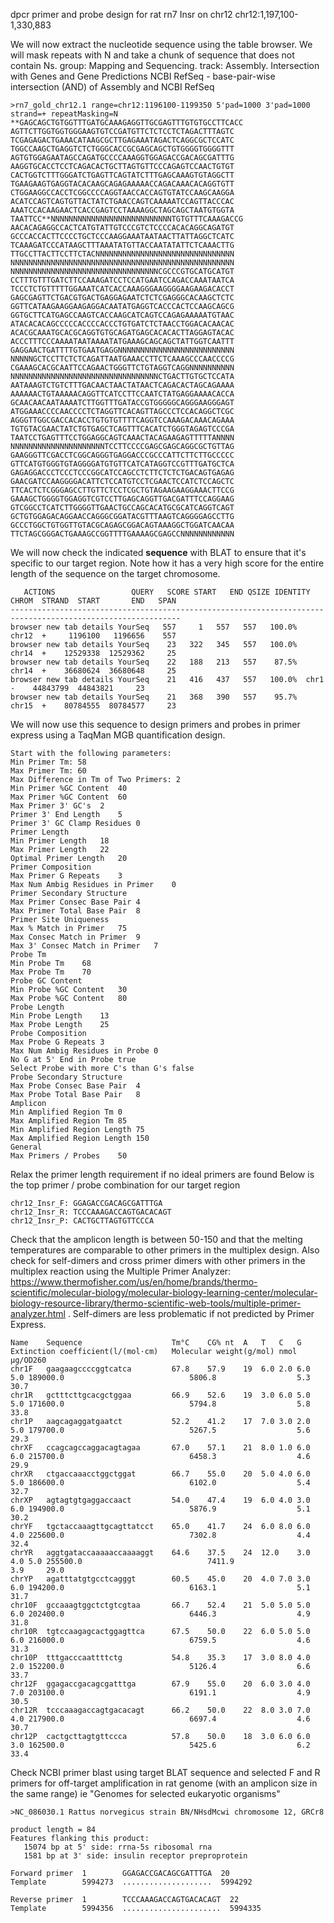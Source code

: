 dpcr primer and probe design for rat rn7 Insr on chr12
chr12:1,197,100-1,330,883

We will now extract the nucleotide sequence using the table browser. We will mask repeats with N and take a chunk of sequence that does not contain Ns. group: Mapping and Sequencing. track: Assembly. Intersection with Genes and Gene Predictions NCBI RefSeq - base-pair-wise intersection (AND) of Assembly and NCBI RefSeq
```
>rn7_gold_chr12.1 range=chr12:1196100-1199350 5'pad=1000 3'pad=1000 strand=+ repeatMasking=N
**GAGCAGCTGTGGTTTGATGCAAAGAGGTTGCGAGTTTGTGTGCCTTCACC
AGTTCTTGGTGGTGGGAAGTGTCCGATGTTCTCTCCTCTAGACTTTAGTC
TCGAGAGACTGAAACATAAGCGCTTGAGAAATAGACTCAGGCGCTCCATC
TGGCCAAGCTGAGGTCTCTGGGCACCGCGAGCAGCTGTGGGGTGGGGTTT
AGTGTGGAGAATAGCCAGATGCCCCAAAGGTGGAGACCGACAGCGATTTG
AAGGTGCACCTCCTCAGACACTGCTTAGTGTTCCCAGAGTCCAACTGTGT
CACTGGTCTTTGGGATCTGAGTTCAGTATCTTTGAGCAAAGTGTAGGCTT
TGAAGAAGTGAGGTACACAAGCAGAGAAAAACCAGACAAACACAGGTGTT
CTGGAAGGCCACCTCGGCCCCAGGTAACCACCAGTGTATCCAAGCAAGGA
ACATCCAGTCAGTGTTACTATCTGAACCAGTCAAAAATCCAGTTACCCAC
AAATCCACAAGAACTCACCGAGTCCTAAAAGGCTAGCAGCTAATGTGGTA
TAATTCC**NNNNNNNNNNNNNNNNNNNNNNNNNNNTGTGTTTCAAAGACCG
AACACAGAGGCCACTCATGTATTGTCCCGTCTCCCCACACAGGCAGATGT
GCCCACCACTTCCCCTGCTCCCAAGGAAATAATAACTTATTAGGCTCATC
TCAAAGATCCCATAAGCTTTAAATATGTTACCAATATATTCTCAAACTTG
TTGCCTTACTTCCTTCTACNNNNNNNNNNNNNNNNNNNNNNNNNNNNNNN
NNNNNNNNNNNNNNNNNNNNNNNNNNNNNNNNNNNNNNNNNNNNNNNNNN
NNNNNNNNNNNNNNNNNNNNNNNNNNNNNNNNNCGCCCGTGCATGCATGT
CCTTTGTTTGATCTTCCAAAGATCCTCCATGAATCCAGACCAAATAATCA
TCCCTCTGTTTTTGGAAATCATCACCAAAGGGAAGGGGAAGAAGACACCT
GAGCGAGTTCTGACGTGACTGAGGAGAATCTCTCGAGGGCACAAGCTCTC
GGTTCATAAGAAGGAAGAGGACAATATGAGGTCACCCACTCCAAGCAGCG
GGTGCTTCATGAGCCAAGTCACCAAGCATCAGTCCAGAGAAAAATGTAAC
ATACACACAGCCCCCACCCCACCCTGTGATCTCTAACCTGGACACAACAC
ACACGCAAATGCACGCAGGTGTGCAGATGAGCACACACTTAGGAGTACAC
ACCCTTTCCCAAAATAATAAAATATGAAAGCAGCAGCTATTGGTCAATTT
GAGGAACTGATTTTGTGAATGAGGNNNNNNNNNNNNNNNNNNNNNNNNNN
NNNNNGCTCCTTCTCTCAGATTAATGAAACCTTCTCAAAGCCCAACCCCG
CGAAAGCACGCAATTCCAGAACTGGGTTCTGTAGGTCAGGNNNNNNNNNN
NNNNNNNNNNNNNNNNNNNNNNNNNNNNNNNNNCTGACTTGTGCTCCATA
AATAAAGTCTGTCTTTGACAACTAACTATAACTCAGACACTAGCAGAAAA
AAAAAACTGTAAAAACAGGTTCATCCTTCCAATCTATGAGGAAAACACCA
GCAACAACAATAAAATCTTGGTTTGATACCGTGGGGGCAGGGAAGGGAGT
ATGGAAACCCCAACCCCTCTAGGTTCACAGTTAGCCCTCCACAGGCTCGC
AGGGTTGGCGACCACACCTGTGTGTTTTCAGGTCCAAAGACAAACAGAAA
TGTGTACGAACTATCTGTGAGCTCAGTTTCACATCTGGGTAGAGTCCCGA
TAATCCTGAGTTTCCTGGAGGCAGTCAAACTACAGAAGAGTTTTTANNNN
NNNNNNNNNNNNNNNNNNNNNTCCTTCCCCGAGCGAGCAGGCGCTGTTAG
GAAGGGTTCGACCTCGGCAGGGTGAGGACCCGCCCATTCTTCTTGCCCCC
GTTCATGTGGGTGTAGGGGATGTGTTCATCATAGGTCCGTTTGATGCTCA
GAGAGGACCCTCCCTCCCGGCATCCAGCCTCTTCTCTCTGACAGTGAGAG
GAACGATCCAAGGGGACATTCTCCATGTCCTCGAACTCCATCTCCAGCTC
TTCACTCTCGGGAGCCTTGTTCTCCTCGCTGTAGAAGAAGGAAACTTCCG
GAAAGCTGGGGTGGAGGTCGTCCTTGAGCAGGTTGACGATTTCCAGGAAG
GTCGGCCTCATCTTGGGGTTGAACTGCCAGCACATGCGCATCAGGTCAGT
GCTGTGGAGACAGGAACCAGGGCGGATACGTTTAAGTCAGGGGAGCCTTG
GCCCTGGCTGTGGTTGTACGCAGAGCGGACAGTAAAGGCTGGATCAACAA
TTCTAGCGGGACTGAAAGCCGGTTTTGAAAAGCGAGCCNNNNNNNNNNNN
```
We will now check the indicated **sequence** with BLAT to ensure that it's specific to our target region. Note how it has a very high score for the entire length of the sequence on the target chromosome.
```
   ACTIONS                 QUERY   SCORE START   END QSIZE IDENTITY  CHROM  STRAND  START       END   SPAN
------------------------------------------------------------------------------------------------------------
browser new tab details YourSeq   557     1   557   557   100.0%  chr12  +     1196100   1196656    557
browser new tab details YourSeq    23   322   345   557   100.0%  chr14  +    12529338  12529362     25
browser new tab details YourSeq    22   188   213   557    87.5%  chr14  +    36680624  36680648     25
browser new tab details YourSeq    21   416   437   557   100.0%  chr1   -    44843799  44843821     23
browser new tab details YourSeq    21   368   390   557    95.7%  chr15  +    80784555  80784577     23
```
We will now use this sequence to design primers and probes in primer express using a TaqMan MGB quantification design. 
```
Start with the following parameters:
Min Primer Tm: 58
Max Primer Tm: 60
Max Difference in Tm of Two Primers: 2
Min Primer %GC Content	40
Max Primer %GC Content	60
Max Primer 3' GC's	2
Primer 3' End Length	5
Primer 3' GC Clamp Residues	0
Primer Length	
Min Primer Length	18
Max Primer Length	22
Optimal Primer Length	20
Primer Composition	
Max Primer G Repeats	3
Max Num Ambig Residues in Primer	0
Primer Secondary Structure	
Max Primer Consec Base Pair	4
Max Primer Total Base Pair	8
Primer Site Uniqueness	
Max % Match in Primer	75
Max Consec Match in Primer	9
Max 3' Consec Match in Primer	7
Probe Tm	
Min Probe Tm	68
Max Probe Tm	70
Probe GC Content	
Min Probe %GC Content	30
Max Probe %GC Content	80
Probe Length	
Min Probe Length	13
Max Probe Length	25
Probe Composition	
Max Probe G Repeats	3
Max Num Ambig Residues in Probe	0
No G at 5' End in Probe	true
Select Probe with more C's than G's	false
Probe Secondary Structure	
Max Probe Consec Base Pair	4
Max Probe Total Base Pair	8
Amplicon	
Min Amplified Region Tm	0
Max Amplified Region Tm	85
Min Amplified Region Length	75
Max Amplified Region Length	150
General	
Max Primers / Probes	50
```
Relax the primer length requirement if no ideal primers are found
Below is the top primer / probe combination for our target region

```
chr12_Insr_F: GGAGACCGACAGCGATTTGA
chr12_Insr_R: TCCCAAAGACCAGTGACACAGT
chr12_Insr_P: CACTGCTTAGTGTTCCCA
```

Check that the amplicon length is between 50-150 and that the melting temperatures are comparable to other primers in the multiplex design. Also check for self-dimers and cross primer dimers with other primers in the multiplex reaction using the Multiple Primer Analyzer: https://www.thermofisher.com/us/en/home/brands/thermo-scientific/molecular-biology/molecular-biology-learning-center/molecular-biology-resource-library/thermo-scientific-web-tools/multiple-primer-analyzer.html . Self-dimers are less problematic if not predicted by Primer Express. 

```
Name  	Sequence                	Tm°C	CG%	nt	A	T	C	G	Extinction coefficient(l/(mol·cm)	Molecular weight(g/mol)	nmol	µg/OD260
chr1F 	gaagaagccccggtcatca     	67.8	57.9	19	6.0	2.0	6.0	5.0	189000.0                         	5806.8                 	5.3 	30.7
chr1R 	gctttcttgcacgctggaa     	66.9	52.6	19	3.0	6.0	5.0	5.0	171600.0                         	5794.8                 	5.8 	33.8
chr1P 	aagcagaggatgaatct       	52.2	41.2	17	7.0	3.0	2.0	5.0	179700.0                         	5267.5                 	5.6 	29.3
chrXF 	ccagcagccaggacagtagaa   	67.0	57.1	21	8.0	1.0	6.0	6.0	215700.0                         	6458.3                 	4.6 	29.9
chrXR 	ctgaccaaacctggctggat    	66.7	55.0	20	5.0	4.0	6.0	5.0	186600.0                         	6102.0                 	5.4 	32.7
chrXP 	agtagtgtgaggaccaact     	54.0	47.4	19	6.0	4.0	3.0	6.0	194900.0                         	5876.9                 	5.1 	30.2
chrYF 	tgctaccaaagttgcagttatcct	65.0	41.7	24	6.0	8.0	6.0	4.0	225600.0                         	7302.8                 	4.4 	32.4
chrYR 	aggtgataccaaaaaccaaaaggt	64.6	37.5	24	12.0	3.0	4.0	5.0	255500.0                         	7411.9                 	3.9 	29.0
chrYP 	agatttatgtgcctcagggt    	60.5	45.0	20	4.0	7.0	3.0	6.0	194200.0                         	6163.1                 	5.1 	31.7
chr10F	gccaaagtggctctgtcgtaa   	66.7	52.4	21	5.0	5.0	5.0	6.0	202400.0                         	6446.3                 	4.9 	31.8
chr10R	tgtccaagagcactggagttca  	67.5	50.0	22	6.0	5.0	5.0	6.0	216000.0                         	6759.5                 	4.6 	31.3
chr10P	tttgacccaattttctg       	54.8	35.3	17	3.0	8.0	4.0	2.0	152200.0                         	5126.4                 	6.6 	33.7
chr12F	ggagaccgacagcgatttga    	67.9	55.0	20	6.0	3.0	4.0	7.0	203100.0                         	6191.1                 	4.9 	30.5
chr12R	tcccaaagaccagtgacacagt  	66.2	50.0	22	8.0	3.0	7.0	4.0	217900.0                         	6697.4                 	4.6 	30.7
chr12P	cactgcttagtgttccca      	57.8	50.0	18	3.0	6.0	6.0	3.0	162500.0                         	5425.6                 	6.2 	33.4

```

Check NCBI primer blast using target BLAT sequence and selected F and R primers for off-target amplification in rat genome (with an amplicon size in the same range) ie "Genomes for selected eukaryotic organisms"
```
>NC_086030.1 Rattus norvegicus strain BN/NHsdMcwi chromosome 12, GRCr8

product length = 84
Features flanking this product:
   15074 bp at 5' side: rrna-5s ribosomal rna
   1581 bp at 3' side: insulin receptor preproprotein

Forward primer  1        GGAGACCGACAGCGATTTGA  20
Template        5994273  ....................  5994292

Reverse primer  1        TCCCAAAGACCAGTGACACAGT  22
Template        5994356  ......................  5994335
```

